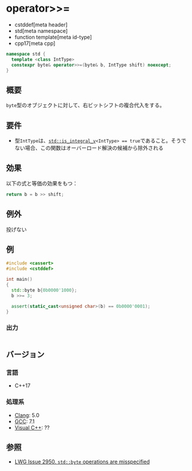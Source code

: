 # operator>>=
* cstddef[meta header]
* std[meta namespace]
* function template[meta id-type]
* cpp17[meta cpp]

```cpp
namespace std {
  template <class IntType>
  constexpr byte& operator>>=(byte& b, IntType shift) noexcept;
}
```

## 概要
`byte`型のオブジェクトに対して、右ビットシフトの複合代入をする。


## 要件
- 型`IntType`は、[`std::is_integral_v`](/reference/type_traits/is_integral.md)`<IntType> == true`であること。そうでない場合、この関数はオーバーロード解決の候補から除外される


## 効果
以下の式と等価の効果をもつ：

```cpp
return b = b >> shift;
```


## 例外
投げない


## 例
```cpp example
#include <cassert>
#include <cstddef>

int main()
{
  std::byte b{0b0000'1000};
  b >>= 3;

  assert(static_cast<unsigned char>(b) == 0b0000'0001);
}
```

### 出力
```
```

## バージョン
### 言語
- C++17

### 処理系
- [Clang](/implementation.md#clang): 5.0
- [GCC](/implementation.md#gcc): 7.1
- [Visual C++](/implementation.md#visual_cpp): ??


## 参照
- [LWG Issue 2950. `std::byte` operations are misspecified](https://wg21.cmeerw.net/lwg/issue2950)
